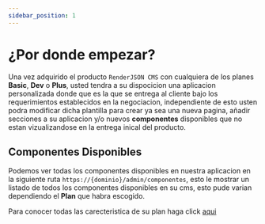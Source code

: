 ```yaml
---
sidebar_position: 1
---
```


# ¿Por donde empezar?

Una vez adquirido el producto `RenderJSON CMS` con cualquiera de los planes **Basic**, **Dev** o **Plus**, usted tendra a su dispocicion una aplicacion personalizada donde que es la que se entrega al cliente bajo los requerimientos establecidos en la negociacion, independiente de esto usten podra modificar dicha plantilla para crear ya sea una nueva pagina, añadir secciones a su aplicacion y/o nuevos **componentes** disponibles que no estan vizualizandose en la entrega inical del producto.

## Componentes Disponibles

Podemos ver todas los componentes disponibles en nuestra aplicacion en la siguiente ruta `https://{dominio}/admin/componentes`, esto le mostrar un listado de todos los componentes disponibles en su cms, esto pude varian dependiendo el **Plan** que habra escogido.

Para conocer todas las carecteristica de su plan haga click [aqui](./prices/planes)